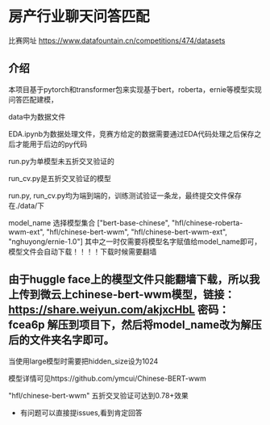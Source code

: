 # 房产行业聊天问答匹配
比赛网址 https://www.datafountain.cn/competitions/474/datasets
## 介绍
本项目基于pytorch和transformer包来实现基于bert，roberta，ernie等模型实现问答匹配建模， 

data中为数据文件  

EDA.ipynb为数据处理文件，竞赛方给定的数据需要通过EDA代码处理之后保存之后才能用于后边的py代码  

run.py为单模型未五折交叉验证的  

run_cv.py是五折交叉验证的模型   

run.py, run_cv.py均为端到端的，训练测试验证一条龙，最终提交文件保存在./data/下

model_name 选择模型集合 ["bert-base-chinese", "hfl/chinese-roberta-wwm-ext", "hfl/chinese-bert-wwm", "hfl/chinese-bert-wwm-ext", "nghuyong/ernie-1.0"] 其中之一时仅需要将模型名字赋值给model_name即可，模型文件会自动下载！！！！下载时候需要翻墙  
## 由于huggle face上的模型文件只能翻墙下载，所以我上传到微云上chinese-bert-wwm模型，链接：https://share.weiyun.com/akjxcHbL 密码：fcea6p  解压到项目下，然后将model_name改为解压后的文件夹名字即可。
当使用large模型时需要把hidden_size设为1024   

模型详情可见https://github.com/ymcui/Chinese-BERT-wwm  

"hfl/chinese-bert-wwm" 五折交叉验证可达到0.78+效果


- 有问题可以直接提issues,看到肯定回答




